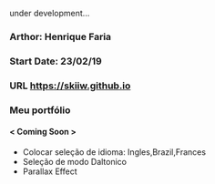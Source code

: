 under development...

### Arthor: Henrique Faria ###
### Start Date: 23/02/19 ###
### URL https://skiiw.github.io ###


### Meu portfólio ###
#### < Coming Soon > ####
- Colocar seleção de idioma: Ingles,Brazil,Frances
- Seleção de modo Daltonico
- Parallax Effect

